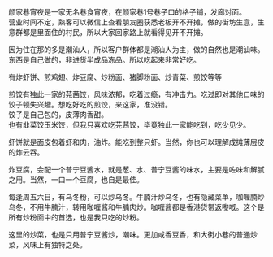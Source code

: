 颜家巷宵夜是一家无名巷食宵夜，在颜家巷1号巷子口的格子铺，发廊对面。  
营业时间不定，熟客可以微信上查看朋友圈获悉老板开不开摊，做的街坊生意，生意群都是里面住的村民，所以大家回家路上就看得见开不开摊。

因为住在那的多是潮汕人，所以客户群体都是潮汕人为主，做的自然也是潮汕味。  
东西是自己做的，非进货半成品冻品。所以吃起来非常好吃。  

有炸虾饼、煎鸡翅、炸豆腐、炒粉面、猪脚粉面、炒青菜、煎饺等等  

煎饺有独此一家的芫茜饺，风味浓郁，吃着过瘾，有冲击力。吃过即对其他口味的饺子顿失兴趣。想吃好吃的煎饺，来这家，准没错。  
饺子是自己包的，皮薄肉香甜。  
也有韭菜饺玉米饺，但我只喜欢吃芫茜饺，毕竟独此一家能吃到，吃少见少。

虾饼就是面皮包着虾和肉，油炸。能吃到整只虾。当然，你也可以理解成摊薄层皮的炸云吞。

炸豆腐，会配一个普宁豆酱水，就是葱、水、普宁豆酱的味水，主要是咗味和解腻之用。当然，一口一个豆腐，也自是最佳。

每逢周五六日，有乌冬粉，可以炒乌冬。牛腩汁炒乌冬，也有隐藏菜单，咖喱腩炒乌冬，不用牛腩汁，转用咖喱酱和牛腩肉炒。咖喱酱都是香港货带返嚟嘅。这个是所有炒粉面中的首选，也是我只吃的炒粉。

这里的炒菜，也是只用普宁豆酱炒，潮味。更加咸香豆香，和大街小巷的普通炒菜，风味上有独特之处。

